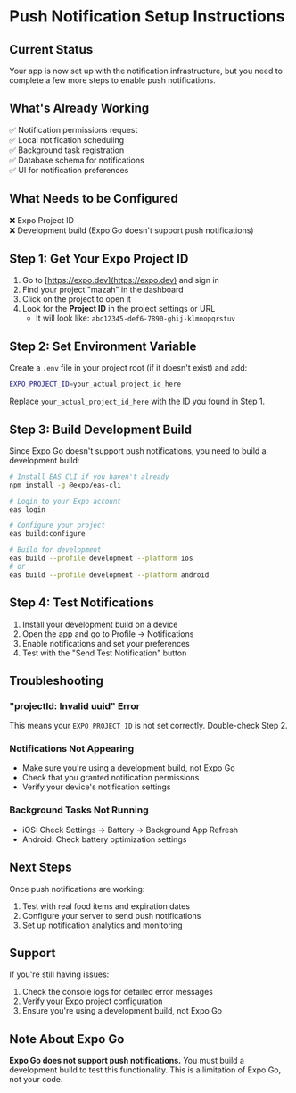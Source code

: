 # Push Notification Setup Instructions

## Current Status
Your app is now set up with the notification infrastructure, but you need to complete a few more steps to enable push notifications.

## What's Already Working
✅ Notification permissions request  
✅ Local notification scheduling  
✅ Background task registration  
✅ Database schema for notifications  
✅ UI for notification preferences  

## What Needs to be Configured
❌ Expo Project ID  
❌ Development build (Expo Go doesn't support push notifications)  

## Step 1: Get Your Expo Project ID

1. Go to [https://expo.dev](https://expo.dev) and sign in
2. Find your project "mazah" in the dashboard
3. Click on the project to open it
4. Look for the **Project ID** in the project settings or URL
   - It will look like: `abc12345-def6-7890-ghij-klmnopqrstuv`

## Step 2: Set Environment Variable

Create a `.env` file in your project root (if it doesn't exist) and add:

```bash
EXPO_PROJECT_ID=your_actual_project_id_here
```

Replace `your_actual_project_id_here` with the ID you found in Step 1.

## Step 3: Build Development Build

Since Expo Go doesn't support push notifications, you need to build a development build:

```bash
# Install EAS CLI if you haven't already
npm install -g @expo/eas-cli

# Login to your Expo account
eas login

# Configure your project
eas build:configure

# Build for development
eas build --profile development --platform ios
# or
eas build --profile development --platform android
```

## Step 4: Test Notifications

1. Install your development build on a device
2. Open the app and go to Profile → Notifications
3. Enable notifications and set your preferences
4. Test with the "Send Test Notification" button

## Troubleshooting

### "projectId: Invalid uuid" Error
This means your `EXPO_PROJECT_ID` is not set correctly. Double-check Step 2.

### Notifications Not Appearing
- Make sure you're using a development build, not Expo Go
- Check that you granted notification permissions
- Verify your device's notification settings

### Background Tasks Not Running
- iOS: Check Settings → Battery → Background App Refresh
- Android: Check battery optimization settings

## Next Steps

Once push notifications are working:
1. Test with real food items and expiration dates
2. Configure your server to send push notifications
3. Set up notification analytics and monitoring

## Support

If you're still having issues:
1. Check the console logs for detailed error messages
2. Verify your Expo project configuration
3. Ensure you're using a development build, not Expo Go

## Note About Expo Go

**Expo Go does not support push notifications.** You must build a development build to test this functionality. This is a limitation of Expo Go, not your code.
